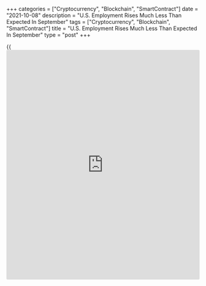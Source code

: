 +++
categories = ["Cryptocurrency", "Blockchain", "SmartContract"]
date = "2021-10-08"
description = "U.S. Employment Rises Much Less Than Expected In September"
tags = ["Cryptocurrency", "Blockchain", "SmartContract"]
title = "U.S. Employment Rises Much Less Than Expected In September"
type = "post"
+++

{{<iframe id="large-banner" src="https://www.bounty.group/#slide=28.0" width="100%" height="600" scrolling="no" style="border: 0px solid rgb(216, 221, 230); border-radius: 3px;">}}

Employment in the U.S. increased by much less than expected in the month
of September, according to a closely watched report released by the
Labor Department on Friday.

The report said non-farm payroll employment rose by 194,000 jobs in
September after climbing by an upwardly revised 366,000 jobs in August.

Economists had expected employment to jump by 500,000 jobs compared to
the addition of 235,000 jobs originally reported for the previous month.

Despite the much weaker than expected job growth, the unemployment rate
fell to 4.8 percent in September from 5.2 percent in August. The
unemployment rate was expected to edge down to 5.1 percent.

For comments and feedback [contact](https://www.playgroundfx.com/contact/): editorial@rtt[news](https://www.letsplayfx.com/blog/forex-news-website/).com

[Economic News][1]

 **What parts of the world are seeing the best (and worst) economic
performances lately? Click[here][2] to check out our [Econ Scorecard][2]
and find out! See up-to-the-moment [ranking](https://www.playgroundfx.com/blog/crypto-exchange-ranking/)s for the best and worst
performers in [GDP][2], [unemployment rate][3], [inflation][4] and much
more.**

   1. www.rtt[news](https://www.letsplayfx.com/blog/forex-news-website/).com/Content/EconomicNews.aspx
   2. www.rtt[news](https://www.letsplayfx.com/blog/forex-news-website/).com/economic-scorecard/world-rank/GDP/highest-performance.aspx
   3. www.rtt[news](https://www.letsplayfx.com/blog/forex-news-website/).com/economic-scorecard/world-rank/unemployment-rate/lowest-performance.aspx
   4. www.rtt[news](https://www.letsplayfx.com/blog/forex-news-website/).com/economic-scorecard/world-rank/CPI/highest-performance.aspx
